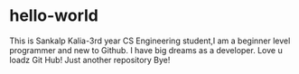 # hello-world
This is Sankalp Kalia-3rd year CS Engineering student,I am a beginner level programmer and new to Github.
I have big dreams as a developer.
Love u loadz Git Hub!
Just another repository
Bye!
